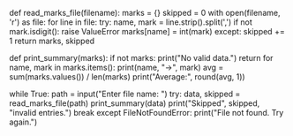 def read_marks_file(filename):
    marks = {}
    skipped = 0
    with open(filename, 'r') as file:
        for line in file:
            try:
                name, mark = line.strip().split(',')
                if not mark.isdigit():
                    raise ValueError
                marks[name] = int(mark)
            except:
                skipped += 1
    return marks, skipped

def print_summary(marks):
    if not marks:
        print("No valid data.")
        return
    for name, mark in marks.items():
        print(name, "→", mark)
    avg = sum(marks.values()) / len(marks)
    print("Average:", round(avg, 1))

while True:
    path = input("Enter file name: ")
    try:
        data, skipped = read_marks_file(path)
        print_summary(data)
        print("Skipped", skipped, "invalid entries.")
        break
    except FileNotFoundError:
        print("File not found. Try again.")
